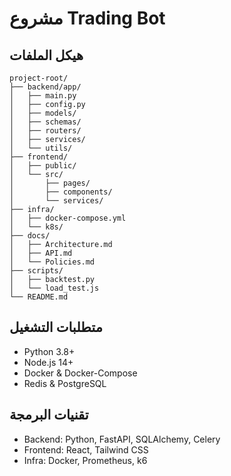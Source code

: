 # مشروع Trading Bot

## هيكل الملفات
```
project-root/
├── backend/app/
│   ├── main.py
│   ├── config.py
│   ├── models/
│   ├── schemas/
│   ├── routers/
│   ├── services/
│   └── utils/
├── frontend/
│   ├── public/
│   └── src/
│       ├── pages/
│       ├── components/
│       └── services/
├── infra/
│   ├── docker-compose.yml
│   └── k8s/
├── docs/
│   ├── Architecture.md
│   ├── API.md
│   └── Policies.md
├── scripts/
│   ├── backtest.py
│   └── load_test.js
└── README.md
```
## متطلبات التشغيل
- Python 3.8+
- Node.js 14+
- Docker & Docker-Compose
- Redis & PostgreSQL
## تقنيات البرمجة
- Backend: Python, FastAPI, SQLAlchemy, Celery
- Frontend: React, Tailwind CSS
- Infra: Docker, Prometheus, k6
